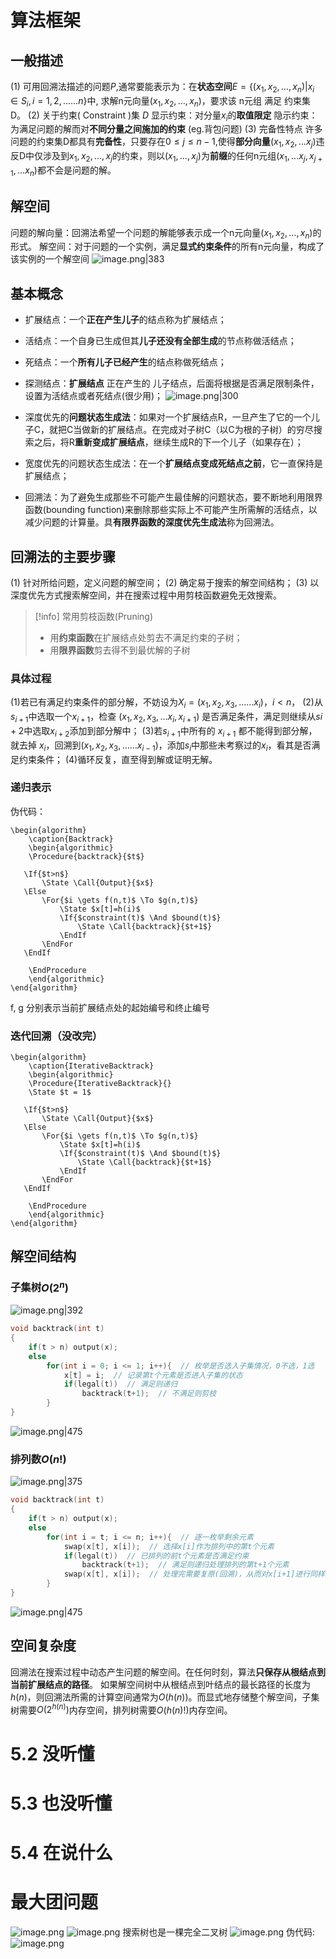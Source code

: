 # 算法框架
## 一般描述
(1) 可用回溯法描述的问题$P$,通常要能表示为：在**状态空间**$E=\{ (x_1,x_2,…,x_n) | x_i  ∈ S_i, i=1,2,……n \}$中, 求解n元向量$(x_1,x_2,…,x_n)$，要求该 n元组 满足 约束集D。
(2) 关于约束( Constraint )集 $D$
	显示约束：对分量$x_i$的**取值限定**
	隐示约束：为满足问题的解而对**不同分量之间施加的约束** (eg.背包问题)
(3) 完备性特点
许多问题的约束集D都具有**完备性**，只要存在$0≤j≤n-1$,使得**部分向量**$(x_1,x_2,…x_j)$违反D中仅涉及到$x_1,x_2,…,x_j$的约束，则以$(x_1,…,x_j)$为**前缀**的任何n元组$(x_1,…x_j,x_{j+1},…x_n)$都不会是问题的解。
## 解空间
问题的解向量：回溯法希望一个问题的解能够表示成一个n元向量$(x_1,x_2,…,x_n)$的形式。
解空间：对于问题的一个实例，满足**显式约束条件**的所有n元向量，构成了该实例的一个解空间
![image.png|383](https://cdn.jsdelivr.net/gh/BlackJack0083/image@main/img/20240515144601.png)

## 基本概念
- 扩展结点：一个**正在产生儿子**的结点称为扩展结点；
- 活结点：一个自身已生成但其**儿子还没有全部生成**的节点称做活结点；
- 死结点：一个**所有儿子已经产生**的结点称做死结点；
- 探测结点：**扩展结点** 正在产生的 儿子结点，后面将根据是否满足限制条件，设置为活结点或者死结点(很少用)；
![image.png|300](https://cdn.jsdelivr.net/gh/BlackJack0083/image@main/img/20240515144723.png)

- 深度优先的**问题状态生成法**：如果对一个扩展结点R，一旦产生了它的一个儿子C，就把C当做新的扩展结点。在完成对子树C（以C为根的子树）的穷尽搜索之后，将R**重新变成扩展结点**，继续生成R的下一个儿子（如果存在）；
- 宽度优先的问题状态生成法：在一个**扩展结点变成死结点之前**，它一直保持是扩展结点；
- 回溯法：为了避免生成那些不可能产生最佳解的问题状态，要不断地利用限界函数(bounding function)来删除那些实际上不可能产生所需解的活结点，以减少问题的计算量。具**有限界函数的深度优先生成法**称为回溯法。

## 回溯法的主要步骤
(1) 针对所给问题，定义问题的解空间；
(2) 确定易于搜索的解空间结构；
(3) 以深度优先方式搜索解空间，并在搜索过程中用剪枝函数避免无效搜索。
>[!info] 常用剪枝函数(Pruning)
>- 用**约束函数**在扩展结点处剪去不满足约束的子树；
>- 用**限界函数**剪去得不到最优解的子树

### 具体过程
(1)若已有满足约束条件的部分解，不妨设为$X_i=(x_1,x_2,x_3,……x_i)，i<n$，
(2)从$s_{i+1}$中选取一个$x_{i+1}$，检查 $(x_1, x_2, x_3, …x_i, x_{i+1})$ 是否满足条件，满足则继续从$si+2$中选取$x_{i+2}$添加到部分解中；
(3)若$s_{i+1}$中所有的 $x_{i+1}$ 都不能得到部分解，就去掉 $x_i$，回溯到$(x_1,x_2,x_3,…… x_{i-1})$，添加$s_i$中那些未考察过的$x_i$，看其是否满足约束条件；
(4)循环反复，直至得到解或证明无解。
### 递归表示
伪代码：
```pseudo
\begin{algorithm}
	\caption{Backtrack}
	\begin{algorithmic}
	\Procedure{backtrack}{$t$}

   \If{$t>n$} 
       \State \Call{Output}{$x$}
   \Else
       \For{$i \gets f(n,t)$ \To $g(n,t)$} 
           \State $x[t]=h(i)$
           \If{$constraint(t)$ \And $bound(t)$} 
               \State \Call{backtrack}{$t+1$}
           \EndIf
       \EndFor
   \EndIf

	\EndProcedure
	\end{algorithmic}
\end{algorithm}
```
f, g 分别表示当前扩展结点处的起始编号和终止编号
### 迭代回溯（没改完）
```pseudo
\begin{algorithm}
	\caption{IterativeBacktrack}
	\begin{algorithmic}
	\Procedure{IterativeBacktrack}{}
	\State $t = 1$
	
   \If{$t>n$} 
       \State \Call{Output}{$x$}
   \Else
       \For{$i \gets f(n,t)$ \To $g(n,t)$} 
           \State $x[t]=h(i)$
           \If{$constraint(t)$ \And $bound(t)$} 
               \State \Call{backtrack}{$t+1$}
           \EndIf
       \EndFor
   \EndIf

	\EndProcedure
	\end{algorithmic}
\end{algorithm}
```

## 解空间结构
### 子集树$O(2^n)$
![image.png|392](https://cdn.jsdelivr.net/gh/BlackJack0083/image@main/img/20240515153545.png)
```c++
void backtrack(int t)
{
	if(t > n) output(x);
	else
		for(int i = 0; i <= 1; i++){  // 枚举是否选入子集情况，0不选，1选
			x[t] = i;  // 记录第t个元素是否进入子集的状态
			if(legal(t))  // 满足则递归
				backtrack(t+1);  // 不满足则剪枝
		}
}
```
![image.png|475](https://cdn.jsdelivr.net/gh/BlackJack0083/image@main/img/20240515153633.png)
### 排列数$O(n!)$
![image.png|375](https://cdn.jsdelivr.net/gh/BlackJack0083/image@main/img/20240515153844.png)
```c++
void backtrack(int t)
{
	if(t > n) output(x);
	else
		for(int i = t; i <= n; i++){  // 逐一枚举剩余元素
			swap(x[t], x[i]);  // 选择x[i]作为排列中的第t个元素
			if(legal(t))  // 已排列的前t个元素是否满足约束
				backtrack(t+1);  // 满足则递归处理排列的第t+1个元素
			swap(x[t], x[i]);  // 处理完需要复原(回溯)，从而对x[i+1]进行同样处理
		}
}
```
![image.png|475](https://cdn.jsdelivr.net/gh/BlackJack0083/image@main/img/20240515154319.png)
## 空间复杂度
回溯法在搜索过程中动态产生问题的解空间。在任何时刻，算法**只保存从根结点到当前扩展结点的路径**。
如果解空间树中从根结点到叶结点的最长路径的长度为$h(n)$，则回溯法所需的计算空间通常为$O(h(n))$。而显式地存储整个解空间，子集树需要$O(2^{h(n)})$内存空间，排列树需要$O(h(n)!)$内存空间。

# 5.2 没听懂

# 5.3 也没听懂
# 5.4 在说什么


# 最大团问题
![image.png](https://cdn.jsdelivr.net/gh/BlackJack0083/image@main/img/20240602133825.png)
![image.png](https://cdn.jsdelivr.net/gh/BlackJack0083/image@main/img/20240602134020.png)
搜索树也是一棵完全二叉树
![image.png](https://cdn.jsdelivr.net/gh/BlackJack0083/image@main/img/20240602134050.png)
伪代码:
![image.png](https://cdn.jsdelivr.net/gh/BlackJack0083/image@main/img/20240602134143.png)
